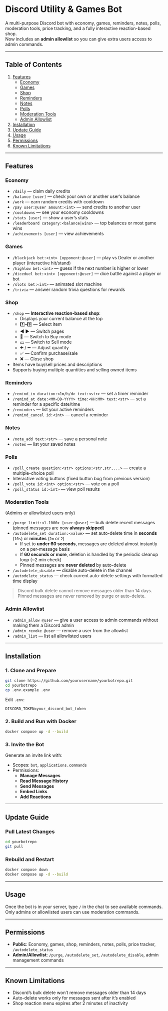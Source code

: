 # Discord Utility & Games Bot

A multi-purpose Discord bot with economy, games, reminders, notes, polls, moderation tools, price tracking, and a fully interactive reaction-based shop.  
Now includes an **admin allowlist** so you can give extra users access to admin commands.

---

## Table of Contents
1. [Features](#features)
   - [Economy](#economy)
   - [Games](#games)
   - [Shop](#shop)
   - [Reminders](#reminders)
   - [Notes](#notes)
   - [Polls](#polls)
   - [Moderation Tools](#moderation-tools)
   - [Admin Allowlist](#admin-allowlist)
2. [Installation](#installation)
3. [Update Guide](#update-guide)
4. [Usage](#usage)
5. [Permissions](#permissions)
6. [Known Limitations](#known-limitations)

---

## Features

### Economy
- `/daily` — claim daily credits  
- `/balance [user]` — check your own or another user’s balance  
- `/work` — earn random credits with cooldown  
- `/pay user:@user amount:<int>` — send credits to another user  
- `/cooldowns` — see your economy cooldowns  
- `/stats [user]` — show a user’s stats  
- `/leaderboard category:<balance|wins>` — top balances or most game wins  
- `/achievements [user]` — view achievements  

### Games
- `/blackjack bet:<int> [opponent:@user]` — play vs Dealer or another player (interactive hit/stand)  
- `/highlow bet:<int>` — guess if the next number is higher or lower  
- `/diceduel bet:<int> [opponent:@user]` — dice battle against a player or bot  
- `/slots bet:<int>` — animated slot machine  
- `/trivia` — answer random trivia questions for rewards  

### Shop
- `/shop` — **Interactive reaction-based shop**:
  - Displays your current balance at the top  
  - 1️⃣–9️⃣ — Select item  
  - ◀️ ▶️ — Switch pages  
  - 🛒 — Switch to Buy mode  
  - 💵 — Switch to Sell mode  
  - ➕ / ➖ — Adjust quantity  
  - ✅ — Confirm purchase/sale  
  - ❌ — Close shop  
- Items have buy/sell prices and descriptions  
- Supports buying multiple quantities and selling owned items 

### Reminders
- `/remind_in duration:<1m/h/d> text:<str>` — set a timer reminder  
- `/remind_at date:<MM-DD-YYYY> time:<HH:MM> text:<str>` — set a reminder for a specific date/time  
- `/reminders` — list your active reminders  
- `/remind_cancel id:<int>` — cancel a reminder  

### Notes
- `/note_add text:<str>` — save a personal note  
- `/notes` — list your saved notes  

### Polls
- `/poll_create question:<str> options:<str,str,...>` — create a multiple-choice poll  
- Interactive voting buttons (fixed button bug from previous version)  
- `/poll_vote id:<int> option:<str>` — vote on a poll  
- `/poll_status id:<int>` — view poll results  

### Moderation Tools
(Admins or allowlisted users only)  
- `/purge limit:<1-1000> [user:@user]` — bulk delete recent messages (pinned messages are now **always skipped**)  
- `/autodelete_set duration:<value>` — set auto-delete time in **seconds** (`10s`) or **minutes** (`2m` or `2`)  
  - If set to **under 60 seconds**, messages are deleted almost instantly on a per-message basis  
  - If **60 seconds or more**, deletion is handled by the periodic cleanup loop (~2 min check)  
  - Pinned messages are **never deleted** by auto-delete  
- `/autodelete_disable` — disable auto-delete in the channel  
- `/autodelete_status` — check current auto-delete settings with formatted time display  

> Discord bulk delete cannot remove messages older than 14 days.  
> Pinned messages are never removed by purge or auto-delete.


### Admin Allowlist
- `/admin_allow @user` — give a user access to admin commands without making them a Discord admin  
- `/admin_revoke @user` — remove a user from the allowlist  
- `/admin_list` — list all allowlisted users  

---

## Installation

### 1. Clone and Prepare
```bash
git clone https://github.com/yourusername/yourbotrepo.git
cd yourbotrepo
cp .env.example .env
```
Edit `.env`:
```
DISCORD_TOKEN=your_discord_bot_token
```

### 2. Build and Run with Docker
```bash
docker compose up -d --build
```

### 3. Invite the Bot
Generate an invite link with:
- Scopes: `bot`, `applications.commands`
- Permissions:  
  - **Manage Messages**  
  - **Read Message History**  
  - **Send Messages**  
  - **Embed Links**  
  - **Add Reactions**

---

## Update Guide

### Pull Latest Changes
```bash
cd yourbotrepo
git pull
```

### Rebuild and Restart
```bash
docker compose down
docker compose up -d --build
```

---

## Usage
Once the bot is in your server, type `/` in the chat to see available commands.  
Only admins or allowlisted users can use moderation commands.

---

## Permissions
- **Public**: Economy, games, shop, reminders, notes, polls, price tracker, `/autodelete_status`  
- **Admin/Allowlist**: `/purge`, `/autodelete_set`, `/autodelete_disable`, admin management commands

---

## Known Limitations
- Discord’s bulk delete won’t remove messages older than 14 days  
- Auto-delete works only for messages sent after it’s enabled  
- Shop reaction menu expires after 2 minutes of inactivity
